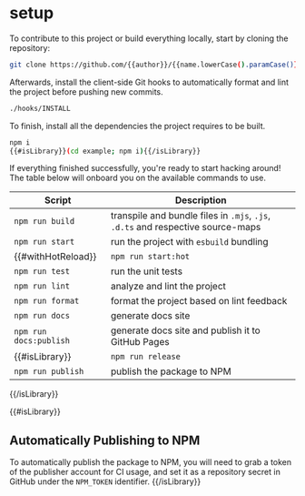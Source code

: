 # setup

To contribute to this project or build everything locally, start by cloning the repository:

```bash
git clone https://github.com/{{author}}/{{name.lowerCase().paramCase()}}
```

Afterwards, install the client-side Git hooks to automatically format and lint the project before pushing new commits.

```bash
./hooks/INSTALL
```

To finish, install all the dependencies the project requires to be built.

```bash
npm i
{{#isLibrary}}(cd example; npm i){{/isLibrary}}
```

If everything finished successfully, you're ready to start hacking around! The table below will onboard you on the available commands to use.

|Script|Description|
|------|-----------|
|`npm run build`|transpile and bundle files in `.mjs`, `.js`, `.d.ts` and respective source-maps|
|`npm run start`|run the project with `esbuild` bundling|
{{#withHotReload}}|`npm run start:hot`|run the project with hot-reload enabled|{{/withHotReload}}
|`npm run test`|run the unit tests|
|`npm run lint`|analyze and lint the project|
|`npm run format`|format the project based on lint feedback|
|`npm run docs`|generate docs site|
|`npm run docs:publish`|generate docs site and publish it to GitHub Pages|
{{#isLibrary}}|`npm run release`|create the temporary changesets file|
|`npm run publish`|publish the package to NPM|
{{/isLibrary}}

{{#isLibrary}}

## Automatically Publishing to NPM

To automatically publish the package to NPM, you will need to grab a token of the publisher account for CI usage, and set it as a repository secret in GitHub under the `NPM_TOKEN` identifier.
{{/isLibrary}}